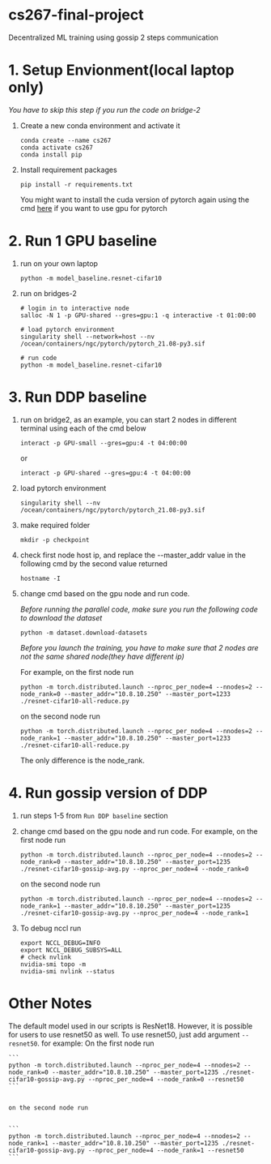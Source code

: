 # cs267-final-project

Decentralized ML training using gossip 2 steps communication

# 1. Setup Envionment(local laptop only)

*You have to skip this step if you run the code on bridge-2*

1. Create a new conda environment and activate it
    ```
    conda create --name cs267
    conda activate cs267
    conda install pip
    ```
2. Install requirement packages
    ```
    pip install -r requirements.txt
    ```
    You might want to install the cuda version of pytorch again using the cmd [here](https://pytorch.org/get-started/locally/) if you want to use gpu for pytorch


# 2. Run 1 GPU baseline
1. run on your own laptop
    ```
    python -m model_baseline.resnet-cifar10
    ```
2. run on bridges-2
    ```
    # login in to interactive node
    salloc -N 1 -p GPU-shared --gres=gpu:1 -q interactive -t 01:00:00

    # load pytorch environment
    singularity shell --network=host --nv  /ocean/containers/ngc/pytorch/pytorch_21.08-py3.sif

    # run code
    python -m model_baseline.resnet-cifar10
    ```


# 3. Run DDP baseline
1. run on bridge2, as an example, you can start 2 nodes in different terminal using each of the cmd below 
    ```
    interact -p GPU-small --gres=gpu:4 -t 04:00:00
    ```
    or
    ```
    interact -p GPU-shared --gres=gpu:4 -t 04:00:00
    ```
    

1. load pytorch environment
    ```
    singularity shell --nv  /ocean/containers/ngc/pytorch/pytorch_21.08-py3.sif
    ``` 

1. make required folder
    ```
    mkdir -p checkpoint 
    ```

1. check first node host ip, and replace the --master_addr value in the following cmd by the second value returned
    ```
    hostname -I
    ```

1. change cmd based on the gpu node and run code.

    *Before running the parallel code, make sure you run the following code to download the dataset*

    ```
    python -m dataset.download-datasets
    ```
    
    *Before you launch the training, you have to make sure that 2 nodes are not the same shared node(they have different ip)*

    For example, on the first node run
    ```
    python -m torch.distributed.launch --nproc_per_node=4 --nnodes=2 --node_rank=0 --master_addr="10.8.10.250" --master_port=1233 ./resnet-cifar10-all-reduce.py
    ```
    on the second node run
    ```
    python -m torch.distributed.launch --nproc_per_node=4 --nnodes=2 --node_rank=1 --master_addr="10.8.10.250" --master_port=1233 ./resnet-cifar10-all-reduce.py
    ```
    The only difference is the node_rank.

# 4. Run gossip version of DDP

1. run steps 1-5 from `Run DDP baseline` section

1. change cmd based on the gpu node and run code.
    For example, on the first node run
    ```
    python -m torch.distributed.launch --nproc_per_node=4 --nnodes=2 --node_rank=0 --master_addr="10.8.10.250" --master_port=1235 ./resnet-cifar10-gossip-avg.py --nproc_per_node=4 --node_rank=0
    ```
    on the second node run
    ```
    python -m torch.distributed.launch --nproc_per_node=4 --nnodes=2 --node_rank=1 --master_addr="10.8.10.250" --master_port=1235 ./resnet-cifar10-gossip-avg.py --nproc_per_node=4 --node_rank=1
    ```
    


1. To debug nccl run 
    ```
    export NCCL_DEBUG=INFO
    export NCCL_DEBUG_SUBSYS=ALL
    # check nvlink
    nvidia-smi topo -m    
    nvidia-smi nvlink --status
    ```

# Other Notes

The default model used in our scripts is ResNet18. However, it is possible for users to use resnet50 as well.
To use resnet50, just add argument `--resnet50`. for example:
    On the first node run
    
    ```
    python -m torch.distributed.launch --nproc_per_node=4 --nnodes=2 --node_rank=0 --master_addr="10.8.10.250" --master_port=1235 ./resnet-cifar10-gossip-avg.py --nproc_per_node=4 --node_rank=0 --resnet50
    ```
    
    
    on the second node run
    
    
    ```
    python -m torch.distributed.launch --nproc_per_node=4 --nnodes=2 --node_rank=1 --master_addr="10.8.10.250" --master_port=1235 ./resnet-cifar10-gossip-avg.py --nproc_per_node=4 --node_rank=1 --resnet50
    ```
